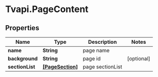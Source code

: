 # Tvapi.PageContent

## Properties
Name | Type | Description | Notes
------------ | ------------- | ------------- | -------------
**name** | **String** | page name | 
**background** | **String** | page id | [optional] 
**sectionList** | [**[PageSection]**](PageSection.md) | page sectionList | 


